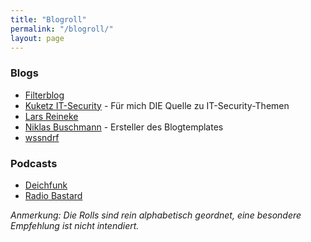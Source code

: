 ```yaml
---
title: "Blogroll"
permalink: "/blogroll/"
layout: page
---
```


### Blogs

- [Filterblog](https://filterblog.de)
- [Kuketz IT-Security](https://www.kuketz-blog.de/) - Für mich DIE Quelle zu IT-Security-Themen
- [Lars Reineke](https://larsreineke.de/)
- [Niklas Buschmann](https://niklasbuschmann.github.io/) - Ersteller des Blogtemplates
- [wssndrf](https://wssndrf.me)

### Podcasts
- [Deichfunk](https://deichfunk.substack.com/)
- [Radio Bastard](https://radiobastard.fm)


*Anmerkung: Die Rolls sind rein alphabetisch geordnet, eine besondere Empfehlung ist nicht intendiert.*
